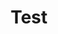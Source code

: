 ---
title: "Test"
passing_percentage: 70
layout: "test"
type: "test"
questions:
  - id: "q1"
    text: "What database technology is the focus of this course?"
    type: "single-answer"
    marks: 2
    options:
      - id: "a"
        text: "MySQL"
      - id: "b"
        text: "PostgreSQL"
        is_correct: true
      - id: "c"
        text: "MongoDB"
      - id: "d"
        text: "SQLite"
  - id: "q2"
    text: "Which technologies are used for installing scalable PostgreSQL in this course?"
    type: "multiple-answers"
    marks: 2
    options:
      - id: "a"
        text: "Kubernetes"
        is_correct: true
      - id: "b"
        text: "CloudNativePG"
        is_correct: true
      - id: "c"
        text: "Docker Compose"
      - id: "d"
        text: "Helm Charts"
  - id: "q3"
    text: "What is the name of the PostgreSQL distribution used in this course?"
    type: "short_answer" 
    marks: 2
    correct_answer: "CloudNativePG" 
---